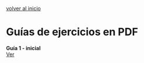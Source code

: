 [volver al inicio](./index.md)  

# Guías de ejercicios en PDF

**Guía 1 - inicial** <br>
[Ver](../guias_pdf/guia1-objetos.pdf)

